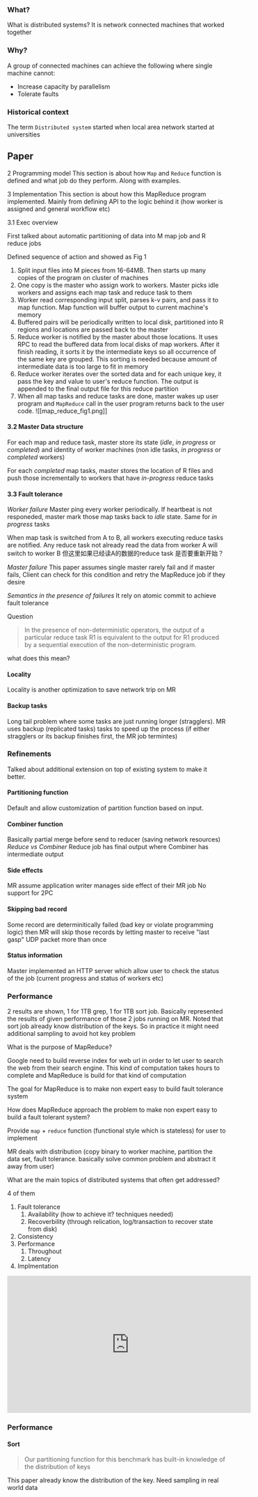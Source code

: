 ### What?
What is distributed systems? 
It is network connected machines that worked together
### Why?
A group of connected machines can achieve the following where single machine cannot:
- Increase capacity by parallelism
- Tolerate faults


### Historical context
The term `Distributed system` started when local area network started at universities

## Paper
2 Programming model
This section is about how `Map` and `Reduce` function is defined and what job do they perform. Along with examples. 

3 Implementation
This section is about how this MapReduce program implemented. Mainly from defining API to the logic behind it (how worker is assigned and general workflow etc)

3.1 Exec overview

First talked about automatic partitioning of data into M map job and R reduce jobs

Defined sequence of action and showed as Fig 1
1. Split input files into M pieces from 16-64MB. Then starts up many copies of the program on cluster of machines
2. One copy is the master who assign work to workers. Master picks idle workers and assigns each map task and reduce task to them
3. Worker read corresponding input split, parses k-v pairs, and pass it to map function. Map function will buffer output to current machine's memory
4. Buffered pairs will be periodically written to local disk, partitioned into R regions and locations are passed back to the master
5. Reduce worker is notified by the master about those locations. It uses RPC to read the buffered data from local disks of map workers. After it finish reading, it sorts it by the intermediate keys so all occurrence of the same key are grouped. This sorting is needed because amount of intermediate data is too large to fit in memory 
6. Reduce worker iterates over the sorted data and for each unique key, it pass the key and value to user's reduce function. The output is appended to the final output file for this reduce partition
7. When all map tasks and reduce tasks are done, master wakes up user program and `MapReduce` call in the user program returns back to the user code. 
![[map_reduce_fig1.png]]
#### 3.2 Master Data structure
For each map and reduce task, master store its state (*idle*, *in progress* or *completed*) and identity of worker machines (non idle tasks, *in progress* or *completed* workers)

For each *completed* map tasks, master stores the location of R files and push those incrementally to workers that have *in-progress* reduce tasks

#### 3.3 Fault tolerance
*Worker failure*
Master ping every worker periodically. If heartbeat is not responeded, master mark those map tasks back to *idle* state. Same for *in progress* tasks

When map task is switched from A to B, all workers executing reduce tasks are notified. Any reduce task not already read the data from worker A will switch to worker B
但这里如果已经读A的数据的reduce task 是否要重新开始？

*Master failure*
This paper assumes single master rarely fail and if master fails, Client can check for this condition and retry the MapReduce job if they desire

*Semantics in the presence of failures*
It rely on atomic commit to achieve fault tolerance

Question
> In the presence of non-deterministic operators, the output of a particular reduce task R1 is equivalent to the output for R1 produced by a sequential execution of the non-deterministic program.

what does this mean? 
#### Locality
Locality is another optimization to save network trip on MR
#### Backup tasks
Long tail problem where some tasks are just running longer (stragglers). MR uses backup (replicated tasks) tasks to speed up the process (if either stragglers or its backup finishes first, the MR job termintes)

### Refinements
Talked about additional extension on top of existing system to make it better.
#### Partitioning function 
Default and allow customization of partition function based on input. 
#### Combiner function 
Basically partial merge before send to reducer (saving network resources)
*Reduce vs Combiner*
Reduce job has final output where Combiner has intermediate output 
#### Side effects
MR assume application writer manages side effect of their MR job
No support for 2PC
#### Skipping bad record
Some record are determinitically failed (bad key or violate programming logic) then MR will skip those records by letting master to receive "last gasp" UDP packet more than once

#### Status information
Master implemented an HTTP server which allow user to check the status of the job (current progress and status of workers etc)

### Performance
2 results are shown, 1 for 1TB grep, 1 for 1TB sort job. Basically represented the results of given performance of those 2 jobs running on MR. Noted that sort job already know distribution of the keys. So in practice it might need additional sampling to avoid hot key problem 



What is the purpose of MapReduce?


Google need to build reverse index for web url in order to let user to search the web from their search engine. This kind of computation takes hours to complete and MapReduce is build for that kind of computation 

The goal for MapReduce is to make non expert easy to build fault tolerance system


How does MapReduce approach the problem to make non expert easy to build a fault tolerant system?

Provide `map` + `reduce` function (functional style which is stateless) for user to implement

MR deals with distribution (copy binary to worker machine, partition the data set, fault tolerance. basically solve common problem and abstract it away from user)


What are the main topics of distributed systems that often get addressed?

4 of them
1. Fault tolerance
	1. Availability (how to achieve it? techniques needed)
	2. Recoverbility (through relication, log/transaction to recover state from disk)
2. Consistency 
3. Performance
	1. Throughout
	2. Latency
4. Implmentation 

<iframe width="560" height="315" src="https://www.youtube.com/embed/WtZ7pcRSkOA?si=lsNsQC1-D1qHGrXL&amp;clip=UgkxVo5djVKS1V_cVWNWZEKpt0ze2KxI2Cze&amp;clipt=EISJkgEY5N2VAQ" title="YouTube video player" frameborder="0" allow="accelerometer; autoplay; clipboard-write; encrypted-media; gyroscope; picture-in-picture; web-share" allowfullscreen></iframe>



### Performance

#### Sort
> Our partitioning function for this benchmark has built-in knowledge of the distribution of keys 

This paper already know the distribution of the key. Need sampling in real world data


